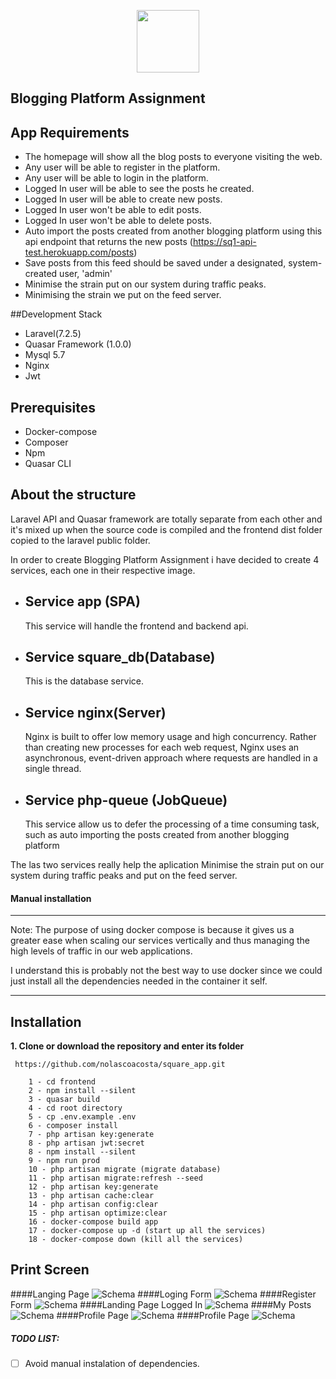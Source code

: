 <p align="center"><img src="https://encrypted-tbn0.gstatic.com/images?q=tbn%3AANd9GcShcRnd3-7PZnP2D6DNA8piCJ-6aHgLra1Jxg&usqp=CAU" width="100"></p>



## Blogging Platform Assignment 

 ## App Requirements
- The homepage will show all the blog posts to everyone visiting the web.
- Any user will be able to register in the platform.
- Any user will be able to login in the platform.
- Logged In user will be able to see the posts he created.
- Logged In user will be able to create new posts.
- Logged In user won't be able to edit posts.
- Logged In user won't be able to delete posts.
- Auto import the posts created from another blogging platform using this api endpoint 
  that returns the new posts (https://sq1-api-test.herokuapp.com/posts)
- Save posts from this feed should be saved under a designated, system-created user, 'admin'
- Minimise the strain put on our system during traffic peaks.
- Minimising the strain we put on the feed server.


 ##Development Stack
 - Laravel(7.2.5)
 - Quasar Framework (1.0.0)
 - Mysql 5.7
 - Nginx
 - Jwt
 
 ## Prerequisites
 - Docker-compose
 - Composer
 - Npm
 - Quasar CLI
 
 ## About the structure
 Laravel API and Quasar framework are totally separate from each other and it's
  mixed up when the source code is compiled and the frontend dist folder copied to the laravel public folder.
  
 In order to create Blogging Platform Assignment i have decided to create 4 services, each one in their respective image.
 
 - Service app (SPA)
    -
    This service will handle the frontend and backend api.
    
 - Service square_db(Database)
     -
     This is the database service.   
  
 - Service nginx(Server)
      -
      Nginx is built to offer low memory usage and high concurrency. Rather than creating new processes for each web request, Nginx uses an 
      asynchronous, event-driven approach where requests are handled in a single thread.  
      
 - Service php-queue (JobQueue)
      -
      This service allow us to defer the processing of a time consuming task, 
      such as auto importing the posts created from another blogging platform 
  
The las two services really help the aplication Minimise the strain put on our system during traffic peaks and 
put on the feed server.  


#### Manual installation

***
Note: 
The purpose of using docker compose is because it gives us 
a greater ease when scaling our services vertically and thus managing
 the high levels of traffic in our web applications.
 
I understand this is probably not the best way to use docker since we could 
just install all the dependencies needed in the container it self.




*** 
## Installation
**1. Clone or download the repository and enter its folder**
```
 https://github.com/nolascoacosta/square_app.git 
    
    1 - cd frontend
    2 - npm install --silent
    3 - quasar build
    4 - cd root directory
    5 - cp .env.example .env
    6 - composer install
    7 - php artisan key:generate
    8 - php artisan jwt:secret
    8 - npm install --silent
    9 - npm run prod
    10 - php artisan migrate (migrate database)
    11 - php artisan migrate:refresh --seed
    12 - php artisan key:generate
    13 - php artisan cache:clear
    14 - php artisan config:clear
    15 - php artisan optimize:clear
    16 - docker-compose build app
    17 - docker-compose up -d (start up all the services)
    18 - docker-compose down (kill all the services)

```

## Print Screen
####Langing Page
![Schema](printscreen/LandingPage.png)
####Loging Form
![Schema](printscreen/LogingForm.png)
####Register Form
![Schema](printscreen/RegisterForm.png)
####Landing Page Logged In
![Schema](printscreen/LandingPageLoggedIn.png)
####My Posts
![Schema](printscreen/MyPosts.png)
####Profile Page
![Schema](printscreen/ProfilePage.png)
####Profile Page
![Schema](printscreen/ReadingPost.png)




##### TODO LIST:
- [ ] Avoid manual instalation of dependencies.


